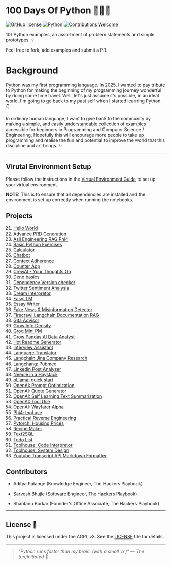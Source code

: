 # 100 Days Of Python 🧘🏻‍♂️

[![GitHub license](https://img.shields.io/badge/license-AGPLv3-blue)](#license)
[![Python](https://img.shields.io/badge/Python-3.8%2B-blue)](https://www.python.org/)
[![Contributions Welcome](https://img.shields.io/badge/contributions-welcome-brightgreen)](#contributors)

101 Python examples, an assortment of problem statements and simple prototypes. 💡

Feel free to fork, add examples and submit a PR.

# Background

Python was my first programming language. In 2025, I wanted to pay tribute to Python for making the beginning of my programming journey wonderful by doing some time travel. Well, let's just assume it's possible, in an ideal world. I'm going to go back to my past self when I started learning Python. 👇

In ordinary human language, I want to give back to the community by making a simple, and easily understandable collection of examples accessible for beginners in Programming and Computer Science / Engineering. Hopefully this will encourage more people to take up programming and realise the fun and potential to improve the world that this discipline and art brings. ✨

---

## Virutal Environment Setup

Please follow the instructions in the [Virtual Environment Guide](docs/virtual_environment_guide.md) to set up your virtual environment.

**NOTE:** This is to ensure that all dependencies are installed and the environment is set up correctly when running the notebooks.

## Projects

21. [Hello World](./hello_world.ipynb)
1. [Advance PRD Generation](./adv_prd_generation.ipynb)
1. [Asli Engineering RAG Phi4](./asli_engineering_rag_phi4.ipynb)
1. [Basic Python Exercises](./basic_python_exercises.ipynb)
1. [Calculator](./calculator.ipynb)
1. [Chatbot](./chatbot.ipynb)
1. [Context Adherence](./context_adherence.ipynb)
1. [Counter App](./counter_app.ipynb)
1. [CrewAI - Your Thoughts On](./crewai_your_thoughts_on.ipynb)
1. [Deno basics](./deno_basics.ipynb)
1. [Dependency Version checker](./dependency_version_checker.ipynb)
1. [Twitter Sentiment Analysis](./dl_twitter_sentiment_analysis.ipynb)
1. [Dream Interpretor](./dream_interpreter.ipynb)
1. [EasyLLM](./easy_llm_v1.ipynb)
1. [Essay Writer](./essay_write.ipynb)
1. [Fake News & Misinformation Detector](./fake_news_and_misinformation_detector.ipynb)
1. [Firecrawl Langchain Documentation RAG](./firecrawl_langchain_documentation_rag.ipynb)
1. [Gita Advisor](./gita_advice.ipynb)
1. [Grow Info Density](./groq_information_density.ipynb)
1. [Groq Mini PM](./groq_mini_pm.ipynb)
1. [Grow Pandas AI Data Analyst](./groq_pandasai_data_analyst.ipynb)
1. [Hot Readme Generator](./hot_readme_generator.ipynb)
1. [Interview Assistant](./interview_assistant.ipynb)
1. [Language Translator](./lang_translator.ipynb)
1. [Langchain Jina Company Research](./langchain_jina_company_research.ipynb)
1. [Langchang: Pubmed](./langchain_pubmed.ipynb)
1. [Linkedin Post Analyzer](./linkedin_post_analyzer.ipynb)
1. [Needle in a Haystack](./needle_in_the_haystack.ipynb)
1. [oLlama: quick start](./ollama_quickstart.ipynb)
1. [OpenAI: Prompt Optimization](./openai_prompt_optimization.ipynb)
1. [OpenAI: Quote Generator](./openai_quote_generator_tools.ipynb)
1. [OpenAI: Self Learning Text Summarization](./openai_self_learning_text_summarization.ipynb)
1. [OpenAI: Tool Use](./openai_tool_use.ipynb)
1. [OpenAI: Wayfarer Alpha](./openai_wayfarer_alpha.ipynb)
1. [Phi4: tool use](./phi4_tool_use.ipynb)
1. [Practical Reverse Engineering](./practical_reverse_engineering_super_basics.ipynb)
1. [Pytorch: Housing Prices](./pytorch_dl_housing_prices.ipynb)
1. [Recipe Maker](./recipe_maker.ipynb)
1. [Text2SQL](./text_to_sql.ipynb)
1. [Todo List](./to_do_list.ipynb)
1. [Toolhouse: Code Interpretor](./toolhouse_code_interpreter.ipynb)
1. [Toolhouse: System Design](./toolhouse_system_design.ipynb)
1. [Youtube Transcript API Markdown Formatter](./yt_transcript_api_markdown_formatter.ipynb)

## Contributors

- Aditya Patange (Knowledge Engineer, The Hackers Playbook)

- Sarvesh Bhujle (Software Engineer, The Hackers Playbook)

- Shantanu Borkar (Founder's Office Associate, The Hackers Playbook)

---

## License 📄

This project is licensed under the AGPL v3. See the [LICENSE](LICENSE) file for details.

---

> _"Python runs faster than my brain. (with a small 'b')" — The (un)Initiated_ 🧠

